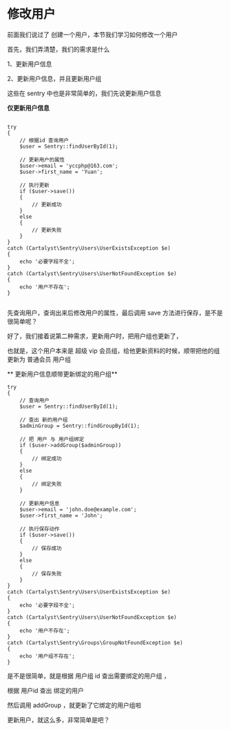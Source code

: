 # 修改用户

前面我们说过了 创建一个用户，本节我们学习如何修改一个用户

首先，我们弄清楚，我们的需求是什么

1、更新用户信息

2、更新用户信息，并且更新用户组

这些在 sentry 中也是非常简单的，我们先说更新用户信息

**仅更新用户信息**

```

try
{
    // 根据id 查询用户
    $user = Sentry::findUserById(1);

    // 更新用户的属性
    $user->email = 'yccphp@163.com';
    $user->first_name = 'Yuan';

    // 执行更新
    if ($user->save())
    {
        // 更新成功
    }
    else
    {
        // 更新失败
    }
}
catch (Cartalyst\Sentry\Users\UserExistsException $e)
{
    echo '必要字段不全';
}
catch (Cartalyst\Sentry\Users\UserNotFoundException $e)
{
    echo '用户不存在';
}


```

先查询用户，查询出来后修改用户的属性，最后调用 save 方法进行保存，是不是很简单呢？


好了，我们接着说第二种需求，更新用户时，把用户组也更新了，

也就是，这个用户本来是 超级 vip 会员组，给他更新资料的时候，顺带把他的组更新为 普通会员 用户组

** 更新用户信息顺带更新绑定的用户组**

```
try
{
    // 查询用户
    $user = Sentry::findUserById(1);

    // 查出 新的用户组
    $adminGroup = Sentry::findGroupById(1);

    // 把 用户 与 用户组绑定
    if ($user->addGroup($adminGroup))
    {
        // 绑定成功
    }
    else
    {
        // 绑定失败
    }

    // 更新用户信息
    $user->email = 'john.doe@example.com';
    $user->first_name = 'John';

    // 执行保存动作
    if ($user->save())
    {
        // 保存成功
    }
    else
    {
        // 保存失败
    }
}
catch (Cartalyst\Sentry\Users\UserExistsException $e)
{
    echo '必要字段不全';
}
catch (Cartalyst\Sentry\Users\UserNotFoundException $e)
{
    echo '用户不存在';
}
catch (Cartalyst\Sentry\Groups\GroupNotFoundException $e)
{
    echo '用户组不存在';
}

```

是不是很简单，就是根据 用户组 id 查出需要绑定的用户组 ，

根据 用户id 查出 绑定的用户

然后调用 addGroup ，就更新了它绑定的用户组啦

更新用户，就这么多，非常简单是吧？